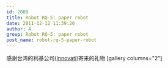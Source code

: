 ```yaml
---
id: 2089
title: Robot RQ-5: paper robot
date: 2011-12-12 11:39:20
author: 4
group: Robot RQ-5: paper robot
post_name: robot-rq-5-paper-robot
---
```


感谢台湾的利基公司([Innovati](http://www.innovati.com.tw))寄来的礼物 [gallery columns="2"]